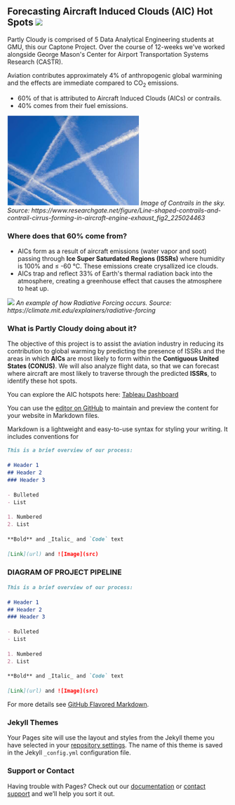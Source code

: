 ## Forecasting Aircraft Induced Clouds (AIC) Hot Spots <img src= "https://github.com/rina635/partly_cloudy/blob/main/images/2601_cloud.png">

Partly Cloudy is comprised of 5 Data Analytical Engineering students at GMU, this our Captone Project. Over the course of 12-weeks we've worked alongside George Mason's Center for Airport Transportation Systems Research (CASTR).

Aviation contributes approximately 4% of anthropogenic global warmining and the effects are immediate compared to CO<sub>2</sub> emissions.
- 60% of that is attributed to Aircraft Induced Clouds (AICs) or contrails.
- 40% comes from their fuel emissions.

<img src= "images/contrail.png" width="300" >
<em>Image of Contrails in the sky. Source: https://www.researchgate.net/figure/Line-shaped-contrails-and-contrail-cirrus-forming-in-aircraft-engine-exhaust_fig2_225024463</em>


### Where does that 60% come from?

- AICs form as a result of aircraft emissions (water vapor and soot) passing through **Ice Super Saturdated Regions (ISSRs)** where humidity is 100% and ≤ -60 ℃. These emissions create crysallized ice clouds.
- AICs trap and reflect 33% of Earth's thermal radiation back into the atmosphere, creating a greenhouse effect that causes the atmosphere to heat up.

<img src= "images/RF.png" width="650" >
<em>An example of how Radiative Forcing occurs. Source: https://climate.mit.edu/explainers/radiative-forcing</em>
 

### What is Partly Cloudy doing about it?

The objective of this project is to assist the aviation industry in reducing its contribution to global warming by predicting the presence of ISSRs and the areas in which **AICs** are most likely to form within the **Contiguous United States (CONUS)**.  We will also analyze flight data, so that we can forecast where aircraft are most likely to traverse through the predicted **ISSRs**, to identify these hot spots.

You can explore the AIC hotspots here: [Tableau Dashboard](https://explore.dot.gov/views/ISSRMonthlyCellHoursPOST/MonthlyISSRCell-HoursbyARTCC?%3AshowAppBanner=false&%3Adisplay_count=n&%3AshowVizHome=n&%3Aorigin=viz_share_link&%3AisGuestRedirectFromVizportal=y&%3Aembed=y)

You can use the [editor on GitHub](https://github.com/rina635/partly_cloudy/edit/main/README.md) to maintain and preview the content for your website in Markdown files.



Markdown is a lightweight and easy-to-use syntax for styling your writing. It includes conventions for
```markdown
This is a brief overview of our process:

# Header 1
## Header 2
### Header 3

- Bulleted
- List

1. Numbered
2. List

**Bold** and _Italic_ and `Code` text

[Link](url) and ![Image](src)
```
### DIAGRAM OF PROJECT PIPELINE

```markdown
This is a brief overview of our process:

# Header 1
## Header 2
### Header 3

- Bulleted
- List

1. Numbered
2. List

**Bold** and _Italic_ and `Code` text

[Link](url) and ![Image](src)
```

For more details see [GitHub Flavored Markdown](https://guides.github.com/features/mastering-markdown/).

### Jekyll Themes

Your Pages site will use the layout and styles from the Jekyll theme you have selected in your [repository settings](https://github.com/rina635/partly_cloudy/settings/pages). The name of this theme is saved in the Jekyll `_config.yml` configuration file.

### Support or Contact

Having trouble with Pages? Check out our [documentation](https://docs.github.com/categories/github-pages-basics/) or [contact support](https://support.github.com/contact) and we’ll help you sort it out.

